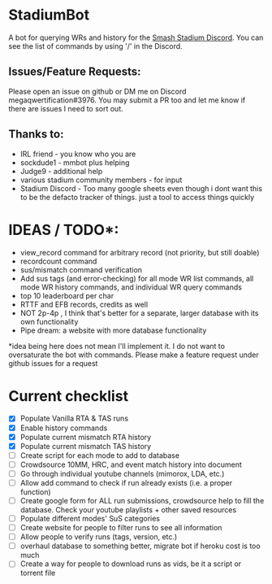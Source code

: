 # StadiumBot

A bot for querying WRs and history for the [Smash Stadium Discord](https://discord.gg/3D6YjWJ). You can see the list of commands by using '/' in the Discord.

## Issues/Feature Requests:  
Please open an issue on github or DM me on Discord megaqwertification#3976. You may submit a PR too and let me know if there are issues I need to sort out.

## Thanks to:
- IRL friend - you know who you are
- sockdude1 - mmbot plus helping
- Judge9 - additional help
- various stadium community members - for input
- Stadium Discord - Too many google sheets even though i dont want this to be the defacto tracker of things. just a tool to access things quickly

# IDEAS / TODO*:
- view_record command for arbitrary record (not priority, but still doable)
- recordcount command
- sus/mismatch command verification
- Add sus tags (and error-checking) for all mode WR list commands, all mode WR history commands, and individual WR query commands
- top 10 leaderboard per char
- RTTF and EFB records, credits as well
- NOT 2p-4p , I think that's better for a separate, larger database with its own functionality
- Pipe dream: a website with more database functionality

*idea being here does not mean I'll implement it. I do not want to oversaturate the bot with commands. Please make a feature request under github issues for a request

# Current checklist
- [x] Populate Vanilla RTA & TAS runs
- [x] Enable history commands
- [x] Populate current mismatch RTA history
- [x] Populate current mismatch TAS history
- [ ] Create script for each mode to add to database
- [ ] Crowdsource 10MM, HRC, and event match history into document
- [ ] Go through individual youtube channels (mimorox, LDA, etc.)
- [ ] Allow add command to check if run already exists (i.e. a proper function)
- [ ] Create google form for ALL run submissions, crowdsource help to fill the database. Check your youtube playlists + other saved resources
- [ ] Populate different modes' SuS categories
- [ ] Create website for people to filter runs to see all information
- [ ] Allow people to verify runs (tags, version, etc.)
- [ ] overhaul database to something better, migrate bot if heroku cost is too much
- [ ] Create a way for people to download runs as vids, be it a script or torrent file
